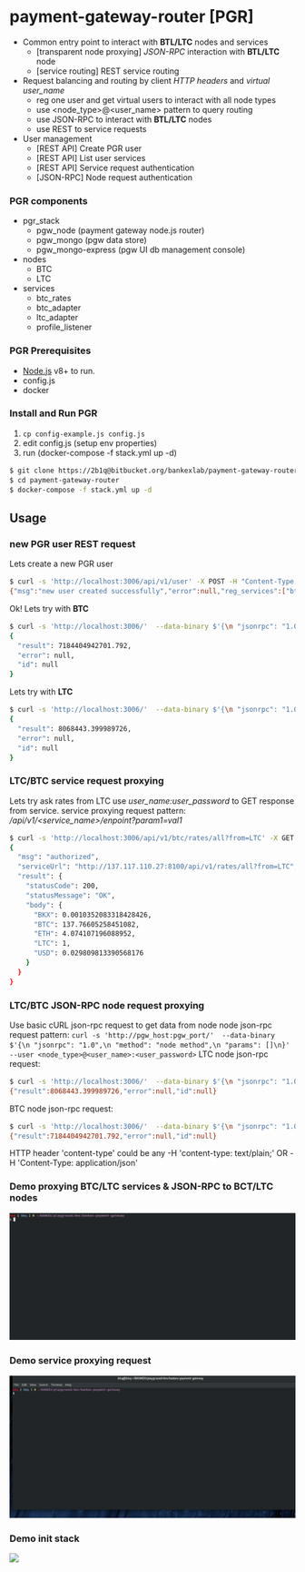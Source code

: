 # payment-gateway-router [PGR]
- Common entry point to interact with **BTL/LTC** nodes and services
    - [transparent node proxying] *JSON-RPC* interaction with **BTL/LTC** node 
    - [service routing] REST service routing
- Request balancing and routing by client *HTTP headers* and *virtual user_name*
    - reg one user and get virtual users to interact with all node types 
    - use <node_type>@<user_name> pattern to query routing
    - use JSON-RPC to interact with **BTL/LTC** nodes
    - use REST to service requests
- User management 
    - [REST API] Create PGR user
    - [REST API] List user services
    - [REST API] Service request authentication
    - [JSON-RPC] Node request authentication
### PGR components
- pgr_stack
    - pgw_node (payment gateway node.js router)
    - pgw_mongo (pgw data store)
    - pgw_mongo-express (pgw UI db management console)
- nodes
    - BTC
    - LTC
- services
    - btc_rates
    - btc_adapter
    - ltc_adapter
    - profile_listener
### PGR Prerequisites
- [Node.js](https://nodejs.org/) v8+ to run.
- config.js 
- docker
### Install and Run PGR
1. `cp config-example.js config.js`
2. edit config.js (setup env properties)
3. run (docker-compose -f stack.yml up -d)
```sh
$ git clone https://2b1q@bitbucket.org/bankexlab/payment-gateway-router.git
$ cd payment-gateway-router
$ docker-compose -f stack.yml up -d
```
## Usage
### new PGR user REST request
Lets create a new PGR user
```sh
$ curl -s 'http://localhost:3006/api/v1/user' -X POST -H "Content-Type:application/json" --user myNewUser:myNewPassword -d '{}'
{"msg":"new user created successfully","error":null,"reg_services":["btc","ltc"],"logins":["btc@myNewUser","ltc@myNewUser"]}
```
Ok! Lets try with **BTC**
```sh
$ curl -s 'http://localhost:3006/'  --data-binary $'{\n "jsonrpc": "1.0",\n "method": "getdifficulty",\n "params": []\n}' --user btc@myNewUser:myNewPassword |jq 
{
  "result": 7184404942701.792,
  "error": null,
  "id": null
}
```
Lets try with **LTC**
```sh
$ curl -s 'http://localhost:3006/'  --data-binary $'{\n "jsonrpc": "1.0",\n "method": "getdifficulty",\n "params": []\n}' --user ltc@myNewUser:myNewPassword |jq 
{
  "result": 8068443.399989726,
  "error": null,
  "id": null
}
```
### LTC/BTC service request proxying
Lets try ask rates from LTC
use *user_name:user_password* to GET response from service.
service proxying request pattern: *<pgw>/api/v1/<service_name>/enpoint?param1=val1*
```sh
$ curl -s 'http://localhost:3006/api/v1/btc/rates/all?from=LTC' -X GET  --user 123:www -d '{}'|jq
{
  "msg": "authorized",
  "serviceUrl": "http://137.117.110.27:8100/api/v1/rates/all?from=LTC",
  "result": {
    "statusCode": 200,
    "statusMessage": "OK",
    "body": {
      "BKX": 0.0010352083318428426,
      "BTC": 137.76605258451082,
      "ETH": 4.074107196088952,
      "LTC": 1,
      "USD": 0.029809813390568176
    }
  }
}
```
### LTC/BTC JSON-RPC node request proxying
Use basic cURL json-rpc request to get data from node
node json-rpc request pattern:
`curl -s 'http://pgw_host:pgw_port/'  --data-binary $'{\n "jsonrpc": "1.0",\n "method": "node method",\n "params": []\n}' --user <node_type>@<user_name>:<user_password>`
LTC node json-rpc request:
```sh
$ curl -s 'http://localhost:3006/'  --data-binary $'{\n "jsonrpc": "1.0",\n "method": "getdifficulty",\n "params": []\n}' --user ltc@user7777:www
{"result":8068443.399989726,"error":null,"id":null}
```
BTC node json-rpc request:
```sh
$ curl -s 'http://localhost:3006/'  --data-binary $'{\n "jsonrpc": "1.0",\n "method": "getdifficulty",\n "params": []\n}' --user btc@user7777:www
{"result":7184404942701.792,"error":null,"id":null} 
```
HTTP header 'content-type' could be any -H 'content-type: text/plain;' OR -H 'Content-Type: application/json'
### Demo proxying BTC/LTC services & JSON-RPC to BCT/LTC nodes
![](pgw_all.gif)
### Demo service proxying request
![](pgw_rates.gif)
### Demo init stack 
![](pgw.gif)

